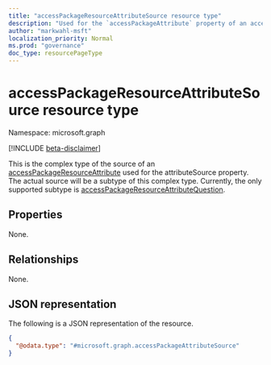 ```yaml
---
title: "accessPackageResourceAttributeSource resource type"
description: "Used for the `accessPackageAttribute` property of an access package resource."
author: "markwahl-msft"
localization_priority: Normal
ms.prod: "governance"
doc_type: resourcePageType
---
```


# accessPackageResourceAttributeSource resource type

Namespace: microsoft.graph

[!INCLUDE [beta-disclaimer](../../includes/beta-disclaimer.md)]

This is the complex type of the source of an [accessPackageResourceAttribute](../resources/accesspackageresourceattribute.md) used for the attributeSource property. The actual source will be a subtype of this complex type. Currently, the only supported subtype is [accessPackageResourceAttributeQuestion](../resources/accesspackageresourceattributequestion.md). 

## Properties
None.

## Relationships
None.

## JSON representation
The following is a JSON representation of the resource.
<!-- {
  "blockType": "resource",
  "@odata.type": "microsoft.graph.accessPackageAttributeSource"
}
-->
``` json
{
  "@odata.type": "#microsoft.graph.accessPackageAttributeSource"
}
```